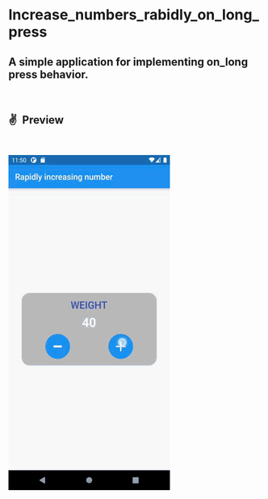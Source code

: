<!-- TIPS & TRICKS  https://www.markdownguide.org/hacks/ -->

<!-- For new line           ==>    <br /> -->
<!-- vertical space (tap)   ==>   &nbsp;  -->

<!-- Some of these words <ins>will be underlined</ins>  -->
<!-- <center>This text is centered.</center>  -->


# Increase_numbers_rabidly_on_long_press

## A simple application for implementing on_long press behavior.

&ensp;
## ✌&ensp;Preview

&ensp;


![image1](view.gif)
